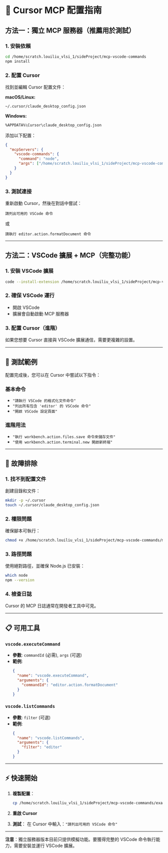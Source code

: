 # 🚀 Cursor MCP 配置指南

## 方法一：獨立 MCP 服務器（推薦用於測試）

### 1. 安裝依賴
```bash
cd /home/scratch.louiliu_vlsi_1/sideProject/mcp-vscode-commands
npm install
```

### 2. 配置 Cursor

找到並編輯 Cursor 配置文件：

**macOS/Linux:**
```bash
~/.cursor/claude_desktop_config.json
```

**Windows:**
```bash
%APPDATA%\Cursor\claude_desktop_config.json
```

添加以下配置：

```json
{
  "mcpServers": {
    "vscode-commands": {
      "command": "node",
      "args": ["/home/scratch.louiliu_vlsi_1/sideProject/mcp-vscode-commands/mcp-server-standalone.js"]
    }
  }
}
```

### 3. 測試連接

重新啟動 Cursor，然後在對話中嘗試：

```
請列出可用的 VSCode 命令
```

或

```
請執行 editor.action.formatDocument 命令
```

---

## 方法二：VSCode 擴展 + MCP（完整功能）

### 1. 安裝 VSCode 擴展

```bash
code --install-extension /home/scratch.louiliu_vlsi_1/sideProject/mcp-vscode-commands/mcp-vscode-commands-0.1.0.vsix
```

### 2. 確保 VSCode 運行

- 開啟 VSCode
- 擴展會自動啟動 MCP 服務器

### 3. 配置 Cursor（進階）

如果您想要 Cursor 直接與 VSCode 擴展通信，需要更複雜的設置。

---

## 🧪 測試範例

配置完成後，您可以在 Cursor 中嘗試以下指令：

### 基本命令
- `"請執行 VSCode 的格式化文件命令"`
- `"列出所有包含 'editor' 的 VSCode 命令"`
- `"開啟 VSCode 設定頁面"`

### 進階用法
- `"執行 workbench.action.files.save 命令來儲存文件"`
- `"使用 workbench.action.terminal.new 開啟新終端"`

---

## 🔧 故障排除

### 1. 找不到配置文件
創建目錄和文件：
```bash
mkdir -p ~/.cursor
touch ~/.cursor/claude_desktop_config.json
```

### 2. 權限問題
確保腳本可執行：
```bash
chmod +x /home/scratch.louiliu_vlsi_1/sideProject/mcp-vscode-commands/mcp-server-standalone.js
```

### 3. 路徑問題
使用絕對路徑，並確保 Node.js 已安裝：
```bash
which node
npm --version
```

### 4. 檢查日誌
Cursor 的 MCP 日誌通常在開發者工具中可見。

---

## 📋 可用工具

### `vscode.executeCommand`
- **參數**: `commandId` (必需), `args` (可選)
- **範例**: 
  ```json
  {
    "name": "vscode.executeCommand",
    "arguments": {
      "commandId": "editor.action.formatDocument"
    }
  }
  ```

### `vscode.listCommands`
- **參數**: `filter` (可選)
- **範例**:
  ```json
  {
    "name": "vscode.listCommands", 
    "arguments": {
      "filter": "editor"
    }
  }
  ```

---

## ⚡ 快速開始

1. **複製配置**：
   ```bash
   cp /home/scratch.louiliu_vlsi_1/sideProject/mcp-vscode-commands/examples/cursor-config.json ~/.cursor/claude_desktop_config.json
   ```

2. **重啟 Cursor**

3. **測試**：
   在 Cursor 中輸入：`"請列出可用的 VSCode 命令"`

---

**注意**：獨立服務器版本目前只提供模擬功能。要獲得完整的 VSCode 命令執行能力，需要安裝並運行 VSCode 擴展。
